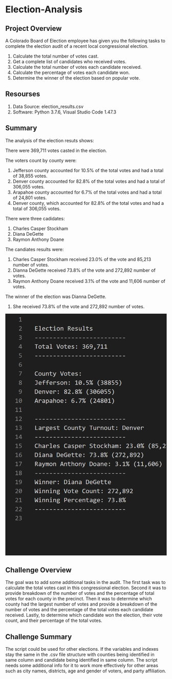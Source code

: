 # Election-Analysis

## Project Overview

A Colorado Board of Election employee has given you the following tasks to complete the election audit of a recent local congressional election.

1.	Calculate the total number of votes cast.
2.	Get a complete list of candidates who received votes.
3.	Calculate the total number of votes each candidate received.
4.	Calculate the percentage of votes each candidate won.
5.	Determine the winner of the election based on popular vote.

## Resourses

1.	Data Source: election_results.csv
2.	Software: Python 3.7.6, Visual Studio Code 1.47.3

## Summary

The analysis of the election resuts shows:

There were 369,711 votes casted in the election.

The voters count by county were:
1.	Jefferson county accounted for 10.5% of the total votes and had a total of 38,855 votes.
2.	Denver county accounted for 82.8% of the total votes and had a total of 306,055 votes.
3.	Arapahoe county accounted for 6.7% of the total votes and had a total of 24,801 votes.
4.	Denver county, which accounted for 82.8% of the total votes and had a total of 306,055 votes.

There were three cadidates:
1.	Charles Casper Stockham
2.	Diana DeGette
3.	Raymon Anthony Doane

The candiates results were:
1.	Charles Casper Stockham received 23.0% of the vote and 85,213 number of votes.
2.	Dianna DeGette received 73.8% of the vote and 272,892 number of votes.
3.	Raymon Anthony Doane received 3.1% of the vote and 11,606 number of votes.

The winner of the election was Dianna DeGette.
1.	She received 73.8% of the vote and 272,892 number of votes.

![](https://github.com/jmajma327/Election-Analysis/blob/master/2020-08-09.png)


## Challenge Overview

The goal was to add some additional tasks in the audit. The first task was to calculate the total votes cast in this congressional election. Second it was to provide breakdown of the number of votes and the percentage of total votes for each county in the precinct. Then it was to determine which county had the largest number of votes and provide a breakdown of the number of votes and the percentage of the total votes each candidate received. Lastly, to determine which candidate won the election, their vote count, and their percentage of the total votes.

## Challenge Summary

The script could be used for other elections. If the variables and indexes stay the same in the .csv file structure with counties being identified in same column and candidate being identified in same column. The script needs some additional info for it to work more effectively for other areas such as city names, districts, age and gender of voters, and party affiliation.
